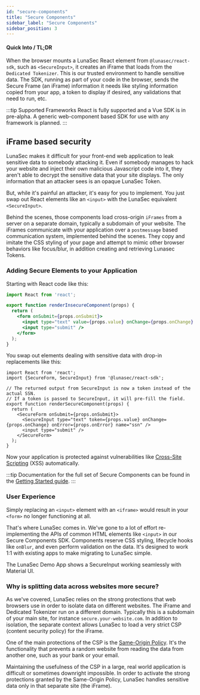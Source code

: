 ```yaml
---
id: "secure-components"
title: "Secure Components"
sidebar_label: "Secure Components"
sidebar_position: 3
---
```

<!--
  ~ Copyright by LunaSec (owned by Refinery Labs, Inc)
  ~
  ~ Licensed under the Creative Commons Attribution-ShareAlike 4.0 International
  ~ (the "License"); you may not use this file except in compliance with the
  ~ License. You may obtain a copy of the License at
  ~
  ~ https://creativecommons.org/licenses/by-sa/4.0/legalcode
  ~
  ~ See the License for the specific language governing permissions and
  ~ limitations under the License.
  ~
-->

#### Quick Into / TL;DR

When the browser mounts a LunaSec React element from `@lunasec/react-sdk`, such as `<SecureInput>`, it creates an iFrame that loads from the
`Dedicated Tokenizer`. This is our
trusted environment to handle sensitive data. The SDK, running as part of your code
in the browser, sends the Secure Frame (an iFrame) information it needs like styling information copied from your app, a token
to display if desired, any validations that need to run, etc.

:::tip Supported Frameworks
React is fully supported and a Vue SDK is in pre-alpha.  A generic web-component based SDK for use with any framework is planned.
:::
## iFrame based security
LunaSec makes it difficult for your front-end web application to leak sensitive data to somebody attacking it.
Even if somebody manages to hack your website and inject their own malicious Javascript code into it, they
aren't able to decrypt the sensitive data that your site displays. The only information that an attacker sees is an
opaque LunaSec Token.

But, while it's painful an attacker, it's easy for you to implement. You just swap out React elements like an `<input>`
with the LunaSec equivalent `<SecureInput>`.

Behind the scenes, those components load cross-origin `iFrames` from a server on a separate domain, typically a subdomain of your website.
The iFrames communicate 
with your application over a `postmessage` based communication system, implemented behind the scenes.  They copy and imitate 
the CSS styling of your page and
attempt to mimic other browser behaviors like focus/blur, in addition creating and retrieving Lunasec Tokens.

### Adding Secure Elements to your Application

Starting with React code like this:
```jsx title="normal-form.tsx"
import React from 'react';

export function renderInsecureComponent(props) {
  return (
    <form onSubmit={props.onSubmit}>
      <input type="text" value={props.value} onChange={props.onChange} name="ssn" />
      <input type="submit" />
    </form>
  );
}
```

You swap out elements dealing with sensitive data with drop-in replacements like this:
```tsx title="secure-form.tsx"
import React from 'react';
import {SecureForm, SecureInput} from '@lunasec/react-sdk';

// The returned output from SecureInput is now a token instead of the actual SSN.
// If a token is passed to SecureInput, it will pre-fill the field.
export function renderSecureComponent(props) {
  return (
    <SecureForm onSubmit={props.onSubmit}>
      <SecureInput type="text" token={props.value} onChange={props.onChange} onError={props.onError} name="ssn" />
      <input type="submit" />
    </SecureForm>
  );
}
````

Now your application is protected against vulnerabilities like
[Cross-Site Scripting](https://en.wikipedia.org/wiki/Cross-site_scripting) (XSS) automatically.

:::tip
Documentation for the full set of Secure Components can be found in the [Getting Started guide](/pages/getting-started/dedicated-tokenizer/frontend-config/).
:::
### User Experience
 
Simply replacing an `<input>` element with an `<iframe>` would result in your `<form>`
no longer functioning at all.

That's where LunaSec comes in. We've gone to a lot of effort re-implementing the APIs of common HTML elements like
`<input>` in our Secure Components SDK. Components reserve CSS styling, lifecycle hooks like `onBlur`, and even perform validation on the data. 
It's designed to work 1:1 with existing apps to make migrating to LunaSec simple. 

The LunaSec Demo App shows a SecureInput working seamlessly with Material UI.  

### Why is splitting data across websites more secure?

As we've covered, LunaSec relies on the strong protections that web browsers use in order to isolate data on different websites.
The iFrame and Dedicated Tokenizer run on a different domain. Typically this is a subdomain of your main site, for instance `secure.your-website.com`.
In addition to isolation, the separate context allows LunaSec to load a very strict CSP (content security policy) for the iFrame.  

One of the main protections of the CSP is the
[Same-Origin Policy](https://developer.mozilla.org/en-US/docs/Web/Security/Same-origin_policy). It's the functionality 
that prevents a random website from reading the data from another one, such as your bank or your email.

Maintaining the usefulness of the CSP in a large, real world application is difficult or sometimes downright impossible. 
In order to activate the strong protections granted by the Same-Origin Policy, LunaSec handles sensitive data only in that separate site (the iFrame).